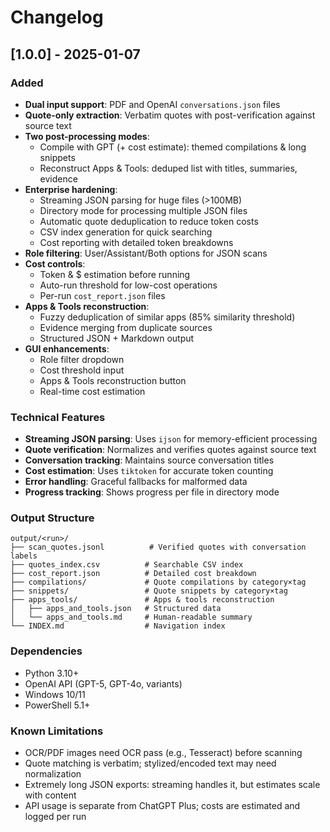 # Changelog

## [1.0.0] - 2025-01-07

### Added
- **Dual input support**: PDF and OpenAI `conversations.json` files
- **Quote-only extraction**: Verbatim quotes with post-verification against source text
- **Two post-processing modes**:
  - Compile with GPT (+ cost estimate): themed compilations & long snippets
  - Reconstruct Apps & Tools: deduped list with titles, summaries, evidence
- **Enterprise hardening**:
  - Streaming JSON parsing for huge files (>100MB)
  - Directory mode for processing multiple JSON files
  - Automatic quote deduplication to reduce token costs
  - CSV index generation for quick searching
  - Cost reporting with detailed token breakdowns
- **Role filtering**: User/Assistant/Both options for JSON scans
- **Cost controls**:
  - Token & $ estimation before running
  - Auto-run threshold for low-cost operations
  - Per-run `cost_report.json` files
- **Apps & Tools reconstruction**:
  - Fuzzy deduplication of similar apps (85% similarity threshold)
  - Evidence merging from duplicate sources
  - Structured JSON + Markdown output
- **GUI enhancements**:
  - Role filter dropdown
  - Cost threshold input
  - Apps & Tools reconstruction button
  - Real-time cost estimation

### Technical Features
- **Streaming JSON parsing**: Uses `ijson` for memory-efficient processing
- **Quote verification**: Normalizes and verifies quotes against source text
- **Conversation tracking**: Maintains source conversation titles
- **Cost estimation**: Uses `tiktoken` for accurate token counting
- **Error handling**: Graceful fallbacks for malformed data
- **Progress tracking**: Shows progress per file in directory mode

### Output Structure
```
output/<run>/
├── scan_quotes.jsonl          # Verified quotes with conversation labels
├── quotes_index.csv          # Searchable CSV index
├── cost_report.json          # Detailed cost breakdown
├── compilations/             # Quote compilations by category×tag
├── snippets/                 # Quote snippets by category×tag
├── apps_tools/               # Apps & tools reconstruction
│   ├── apps_and_tools.json   # Structured data
│   └── apps_and_tools.md     # Human-readable summary
└── INDEX.md                  # Navigation index
```

### Dependencies
- Python 3.10+
- OpenAI API (GPT-5, GPT-4o, variants)
- Windows 10/11
- PowerShell 5.1+

### Known Limitations
- OCR/PDF images need OCR pass (e.g., Tesseract) before scanning
- Quote matching is verbatim; stylized/encoded text may need normalization
- Extremely long JSON exports: streaming handles it, but estimates scale with content
- API usage is separate from ChatGPT Plus; costs are estimated and logged per run
